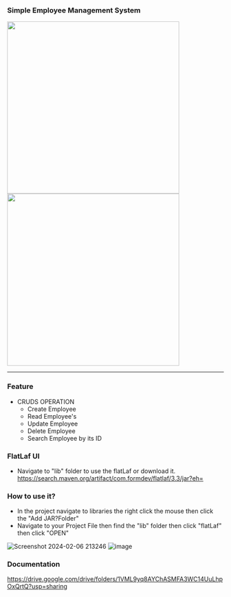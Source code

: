 ### Simple Employee Management System

<!-- Resize Images -->
<img src="https://github.com/meruuuuooo/EmployeeManagementSystem/assets/138646937/6e7e856a-fd32-4628-8954-e9e960625a9c" width="400">
<img src="https://github.com/meruuuuooo/EmployeeManagementSystem/assets/138646937/e77b313c-80b8-4294-8016-78589d50f979" width="400">

<hr>

### Feature
* CRUDS OPERATION
  * Create Employee
  * Read Employee's
  * Update Employee
  * Delete Employee
  * Search Employee by its ID

### FlatLaf UI
  * Navigate to "lib" folder to use the flatLaf or download it.
https://search.maven.org/artifact/com.formdev/flatlaf/3.3/jar?eh=

### How to use it?
  * In the project navigate to libraries the right click the mouse then click the "Add JAR?Folder"
  * Navigate to your Project File then find the "lib" folder then click "flatLaf" then click "OPEN"


![Screenshot 2024-02-06 213246](https://github.com/meruuuuooo/EmployeeManagementSystem/assets/138646937/d884c401-b641-448f-a5ff-bf2a69252433)
![image](https://github.com/meruuuuooo/EmployeeManagementSystem/assets/138646937/79b026d4-a971-445c-aef2-ebee7d2acf86)

### Documentation
https://drive.google.com/drive/folders/1VML9yq8AYChASMFA3WC14UuLhpOxQrtQ?usp=sharing
    


